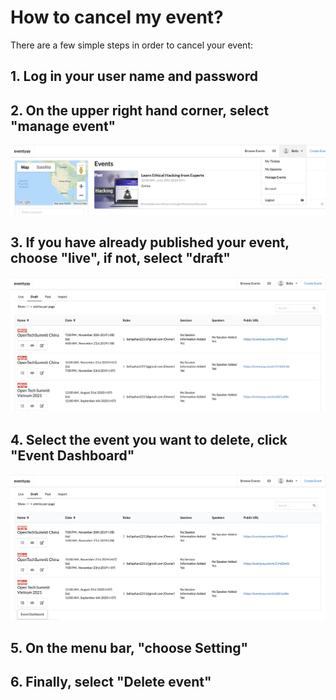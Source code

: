 # How to cancel my event? 


There are a few simple steps in order to cancel your event: 


## 1. Log in your user name and password



## 2. On the upper right hand corner, select "manage event"


![deleting](/cancellations/image/Deleting-event-1.png)


## 3. If you have already published your event, choose "live", if not, select "draft"


![deleting](/cancellations/image/Deleting-event-2.png)


## 4. Select the event you want to delete, click "Event Dashboard"


![deleting](/cancellations/image/Deleting-event-3.png)


## 5. On the menu bar, "choose Setting"



## 6. Finally, select "Delete event"

